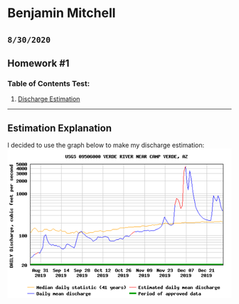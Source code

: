 # Benjamin Mitchell
## `8/30/2020`
## Homework #1

### Table of Contents Test:
1. [ Discharge Estimation](#est)

___
<a name="est"></a>
## Estimation Explanation

I decided to use the graph below to make my discharge estimation:
![graph1](\Submissions\USGS.09506000.5707.00060.00003.20190824.20191231.log.0.p50.gif)

